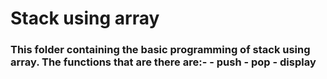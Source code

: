<h1> Stack using array
  
<h3>  This folder containing the basic programming of stack using array. 
The functions that are there are:-
- push
- pop
- display
